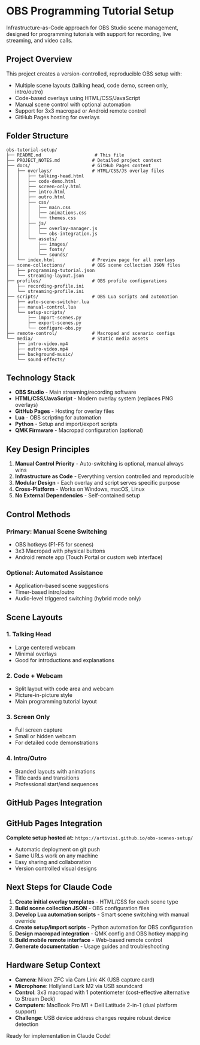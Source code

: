 # OBS Programming Tutorial Setup

Infrastructure-as-Code approach for OBS Studio scene management, designed for programming tutorials with support for recording, live streaming, and video calls.

## Project Overview

This project creates a version-controlled, reproducible OBS setup with:
- Multiple scene layouts (talking head, code demo, screen only, intro/outro)
- Code-based overlays using HTML/CSS/JavaScript
- Manual scene control with optional automation
- Support for 3x3 macropad or Android remote control
- GitHub Pages hosting for overlays

## Folder Structure

```
obs-tutorial-setup/
├── README.md                    # This file
├── PROJECT_NOTES.md            # Detailed project context
├── docs/                       # GitHub Pages content
│   ├── overlays/               # HTML/CSS/JS overlay files
│   │   ├── talking-head.html
│   │   ├── code-demo.html
│   │   ├── screen-only.html
│   │   ├── intro.html
│   │   ├── outro.html
│   │   ├── css/
│   │   │   ├── main.css
│   │   │   ├── animations.css
│   │   │   └── themes.css
│   │   ├── js/
│   │   │   ├── overlay-manager.js
│   │   │   └── obs-integration.js
│   │   └── assets/
│   │       ├── images/
│   │       ├── fonts/
│   │       └── sounds/
│   └── index.html              # Preview page for all overlays
├── scene-collections/          # OBS scene collection JSON files
│   ├── programming-tutorial.json
│   └── streaming-layout.json
├── profiles/                   # OBS profile configurations
│   ├── recording-profile.ini
│   └── streaming-profile.ini
├── scripts/                    # OBS Lua scripts and automation
│   ├── auto-scene-switcher.lua
│   ├── manual-control.lua
│   └── setup-scripts/
│       ├── import-scenes.py
│       ├── export-scenes.py
│       └── configure-obs.py
├── remote-control/             # Macropad and scenario configs
└── media/                      # Static media assets
    ├── intro-video.mp4
    ├── outro-video.mp4
    ├── background-music/
    └── sound-effects/
```

## Technology Stack

- **OBS Studio** - Main streaming/recording software
- **HTML/CSS/JavaScript** - Modern overlay system (replaces PNG overlays)
- **GitHub Pages** - Hosting for overlay files
- **Lua** - OBS scripting for automation
- **Python** - Setup and import/export scripts
- **QMK Firmware** - Macropad configuration (optional)

## Key Design Principles

1. **Manual Control Priority** - Auto-switching is optional, manual always wins
2. **Infrastructure as Code** - Everything version controlled and reproducible
3. **Modular Design** - Each overlay and script serves specific purpose
4. **Cross-Platform** - Works on Windows, macOS, Linux
5. **No External Dependencies** - Self-contained setup

## Control Methods

### Primary: Manual Scene Switching
- OBS hotkeys (F1-F5 for scenes)
- 3x3 Macropad with physical buttons
- Android remote app (Touch Portal or custom web interface)

### Optional: Automated Assistance
- Application-based scene suggestions
- Timer-based intro/outro
- Audio-level triggered switching (hybrid mode only)

## Scene Layouts

### 1. Talking Head
- Large centered webcam
- Minimal overlays
- Good for introductions and explanations

### 2. Code + Webcam
- Split layout with code area and webcam
- Picture-in-picture style
- Main programming tutorial layout

### 3. Screen Only
- Full screen capture
- Small or hidden webcam
- For detailed code demonstrations

### 4. Intro/Outro
- Branded layouts with animations
- Title cards and transitions
- Professional start/end sequences

## GitHub Pages Integration

## GitHub Pages Integration

**Complete setup hosted at:** `https://artivisi.github.io/obs-scenes-setup/`
- Automatic deployment on git push
- Same URLs work on any machine
- Easy sharing and collaboration
- Version controlled visual designs

## Next Steps for Claude Code

1. **Create initial overlay templates** - HTML/CSS for each scene type
2. **Build scene collection JSON** - OBS configuration files
3. **Develop Lua automation scripts** - Smart scene switching with manual override
4. **Create setup/import scripts** - Python automation for OBS configuration
5. **Design macropad integration** - QMK config and OBS hotkey mapping
6. **Build mobile remote interface** - Web-based remote control
7. **Generate documentation** - Usage guides and troubleshooting

## Hardware Setup Context

- **Camera**: Nikon ZFC via Cam Link 4K (USB capture card)
- **Microphone**: Hollyland Lark M2 via USB soundcard  
- **Control**: 3x3 macropad with 1 potentiometer (cost-effective alternative to Stream Deck)
- **Computers**: MacBook Pro M1 + Dell Latitude 2-in-1 (dual platform support)
- **Challenge**: USB device address changes require robust device detection

Ready for implementation in Claude Code!